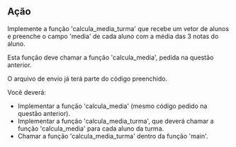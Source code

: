 ## Ação 
Implemente a função 'calcula_media_turma' que recebe um vetor de alunos e preenche o campo 'media' de cada aluno com a média das 3 notas do aluno.

Esta função deve chamar a função 'calcula_media', pedida na questão anterior.

O arquivo de envio já terá parte do código preenchido.

Você deverá:
- Implementar a função 'calcula_media' (mesmo código pedido na questão anterior).
- Implementar a função 'calcula_media_turma', que deverá chamar a função 'calcula_media' para cada aluno da turma.
- Chamar a função 'calcula_media_turma' dentro da função 'main'.